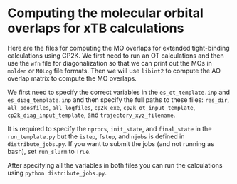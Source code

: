 # Computing the molecular orbital overlaps for xTB calculations

Here are the files for computing the MO overlaps for extended tight-binding calculations using CP2K. We first need to run an OT calculations and then use the `wfn` 
file for diagonalization so that we can print out the MOs in `molden` or `MOLog` file formats. Then we will use `libint2` to compute the AO overlap matrix 
to compute the MO overlaps.

We first need to specify the correct variables in the `es_ot_template.inp` and `es_diag_template.inp` and then specify the full paths to these files:
`res_dir`, `all_pdosfiles`, `all_logfiles`, `cp2k_exe`, `cp2k_ot_input_template`, `cp2k_diag_input_template`, and `trajectory_xyz_filename`.

It is required to specify the `nprocs`, `init_state`, and `final_state` in the `run_template.py` but the `istep`, `fstep`, and `njobs` is defined in 
`distribute_jobs.py`. If you want to submit the jobs (and not running as bash), set `run_slurm` to `True`.

After specifying all the variables in both files you can run the calculations using `python distribute_jobs.py`.

